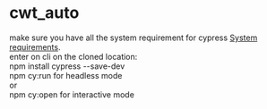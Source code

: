 # cwt_auto
make sure you have all the system requirement for cypress [System requirements](https://docs.cypress.io/guides/getting-started/installing-cypress#System-requirements).</br>
enter on cli on the cloned location: </br>
npm install cypress --save-dev </br>
npm cy:run for headless mode</br>
or </br>
npm cy:open for interactive mode</br>
